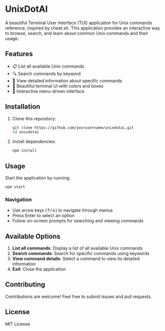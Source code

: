 # UnixDotAI

A beautiful Terminal User Interface (TUI) application for Unix commands reference, inspired by cheat.sh. This application provides an interactive way to browse, search, and learn about common Unix commands and their usage.

## Features

- 📋 List all available Unix commands
- 🔍 Search commands by keyword
- 📖 View detailed information about specific commands
- 🎨 Beautiful terminal UI with colors and boxes
- 📱 Interactive menu-driven interface

## Installation

1. Clone this repository:
   ```bash
   git clone https://github.com/yourusername/unixdotai.git
   cd unixdotai
   ```

2. Install dependencies:
   ```bash
   npm install
   ```

## Usage

Start the application by running:
```bash
npm start
```

### Navigation

- Use arrow keys (↑/↓) to navigate through menus
- Press Enter to select an option
- Follow on-screen prompts for searching and viewing commands

## Available Options

1. **List all commands**: Display a list of all available Unix commands
2. **Search commands**: Search for specific commands using keywords
3. **View command details**: Select a command to view its detailed information
4. **Exit**: Close the application

## Contributing

Contributions are welcome! Feel free to submit issues and pull requests.

## License

MIT License 